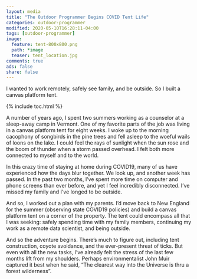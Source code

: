 ```yaml
---
layout: media
title: "The Outdoor Programmer Begins COVID Tent Life"
categories: outdoor-programmer
modified: 2020-05-10T16:28:11-04:00
tags: [outdoor-programmer]
image:
  feature: tent-800x800.png
  path: *image
  teaser: tent_location.jpg
comments: true
ads: false
share: false
---
```


I wanted to work remotely, safely see family, and be outside. So I built a canvas platform tent.

{% include toc.html %}

A number of years ago, I spent two summers working as a counselor at a sleep-away camp in Vermont. One of my favorite parts of the job was living in a canvas platform tent for eight weeks. I woke up to the morning cacophony of songbirds in the pine trees and fell asleep to the woeful wails of loons on the lake. I could feel the rays of sunlight when the sun rose and the boom of thunder when a storm passed overhead. I felt both more connected to myself and to the world.

In this crazy time of staying at home during COVID19, many of us have experienced how the days blur together. We look up, and another week has passed. In the past two months, I’ve spent more time on computer and phone screens than ever before, and yet I feel incredibly disconnected. I’ve missed my family and I’ve longed to be outside.

And so, I worked out a plan with my parents. I’d move back to New England for the summer (observing state COVID19 policies) and build a canvas platform tent on a corner of the property. The tent could encompass all that I was seeking: safely spending time with my family members, continuing my work as a remote data scientist, and being outside.

And so the adventure begins. There’s much to figure out, including tent construction, coyote avoidance, and the ever-present threat of ticks. But even with all the new tasks, I’ve already felt the stress of the last few months lift from my shoulders. Perhaps environmentalist John Muir captured it best when he said, “The clearest way into the Universe is thru a forest wilderness”.
